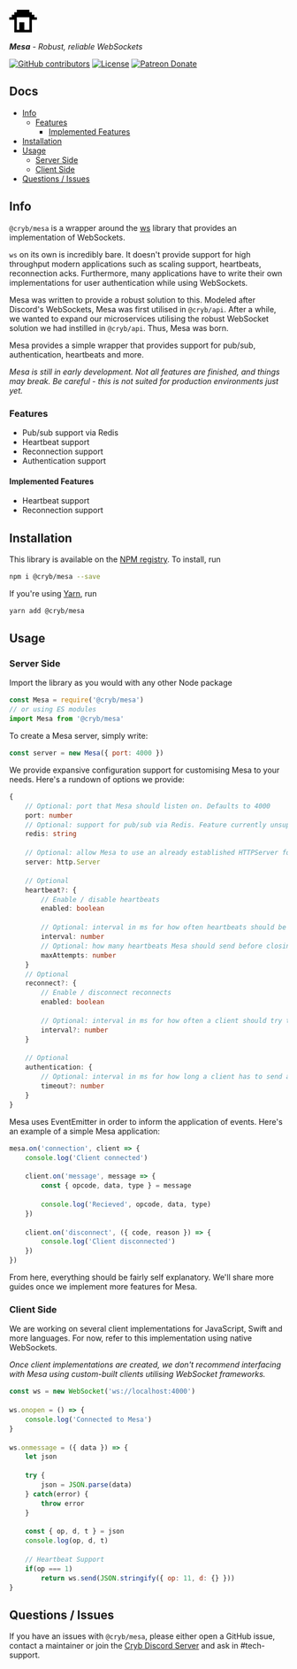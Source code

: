 ![Cryb OSS](.github/cryb.png "Cryb OSS Logo")

_**Mesa** - Robust, reliable WebSockets_

[![GitHub contributors](https://img.shields.io/github/contributors/crybapp/mesa)](https://github.com/crybapp/mesa/graphs/contributors) [![License](https://img.shields.io/github/license/crybapp/mesa)](https://github.com/crybapp/mesa/blob/master/LICENSE) [![Patreon Donate](https://img.shields.io/badge/donate-Patreon-red.svg)](https://patreon.com/cryb)

## Docs
* [Info](#info)
    * [Features](#features)
        * [Implemented Features](#implemented-features)
* [Installation](#installation)
* [Usage](#usage)
    * [Server Side](#server-side)
    * [Client Side](#client-side)
* [Questions / Issues](#questions--issues)

## Info
`@cryb/mesa` is a wrapper around the [ws](https://www.npmjs.com/package/ws) library that provides an implementation of WebSockets.

`ws` on its own is incredibly bare. It doesn't provide support for high throughput modern applications such as scaling support, heartbeats, reconnection acks. Furthermore, many applications have to write their own implementations for user authentication while using WebSockets.

Mesa was written to provide a robust solution to this. Modeled after Discord's WebSockets, Mesa was first utilised in `@cryb/api`. After a while, we wanted to expand our microservices utilising the robust WebSocket solution we had instilled in `@cryb/api`. Thus, Mesa was born.

Mesa provides a simple wrapper that provides support for pub/sub, authentication, heartbeats and more.

*Mesa is still in early development. Not all features are finished, and things may break. Be careful - this is not suited for production environments just yet.*

### Features
* Pub/sub support via Redis
* Heartbeat support
* Reconnection support
* Authentication support

#### Implemented Features
* Heartbeat support
* Reconnection support

## Installation
This library is available on the [NPM registry](https://www.npmjs.com/package/@cryb/mesa). To install, run
```bash
npm i @cryb/mesa --save
```
If you're using [Yarn](https://yarnpkg.com), run

```bash
yarn add @cryb/mesa
```

## Usage
### Server Side
Import the library as you would with any other Node package
```js
const Mesa = require('@cryb/mesa')
// or using ES modules
import Mesa from '@cryb/mesa'
```

To create a Mesa server, simply write:
```js
const server = new Mesa({ port: 4000 })
```

We provide expansive configuration support for customising Mesa to your needs. Here's a rundown of options we provide:
```ts
{
    // Optional: port that Mesa should listen on. Defaults to 4000
    port: number
    // Optional: support for pub/sub via Redis. Feature currently unsupported
    redis: string

    // Optional: allow Mesa to use an already established HTTPServer for listening. Feature currently unsupported
    server: http.Server

    // Optional
    heartbeat?: {
        // Enable / disable heartbeats
        enabled: boolean

        // Optional: interval in ms for how often heartbeats should be sent to clients. Defaults to 10000ms
        interval: number
        // Optional: how many heartbeats Mesa should send before closing the connection. Defaults to 3
        maxAttempts: number
    }
    // Optional
    reconnect?: {
        // Enable / disconnect reconnects
        enabled: boolean

        // Optional: interval in ms for how often a client should try to reconnect once disconnected from a Mesa server. Defaults to 5000ms
        interval?: number
    }

    // Optional
    authentication: {
        // Optional: interval in ms for how long a client has to send authentication data before being disconnected from a Mesa server. Defaults to 10000ms
        timeout?: number
    }
}
```

Mesa uses EventEmitter in order to inform the application of events. Here's an example of a simple Mesa application:
```js
mesa.on('connection', client => {
    console.log('Client connected')

    client.on('message', message => {
        const { opcode, data, type } = message

        console.log('Recieved', opcode, data, type)
    })

    client.on('disconnect', ({ code, reason }) => {
        console.log('Client disconnected')
    })
})
```

From here, everything should be fairly self explanatory. We'll share more guides once we implement more features for Mesa.

### Client Side
We are working on several client implementations for JavaScript, Swift and more languages. For now, refer to this implementation using native WebSockets.

*Once client implementations are created, we don't recommend interfacing with Mesa using custom-built clients utilising WebSocket frameworks.*

```js
const ws = new WebSocket('ws://localhost:4000')

ws.onopen = () => {
    console.log('Connected to Mesa')
}

ws.onmessage = ({ data }) => {
    let json

    try {
        json = JSON.parse(data)
    } catch(error) {
        throw error
    }

    const { op, d, t } = json
    console.log(op, d, t)

    // Heartbeat Support
    if(op === 1)
        return ws.send(JSON.stringify({ op: 11, d: {} }))
}
```

## Questions / Issues

If you have an issues with `@cryb/mesa`, please either open a GitHub issue, contact a maintainer or join the [Cryb Discord Server](https://discord.gg/ShTATH4) and ask in #tech-support.